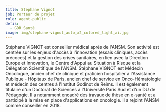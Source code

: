 ```yaml
---
title: Stéphane Vignot
job: Porteur de projet
role: agent-public
defis:
  - GDR Santé
image: img/stephane-vignot_auto_x2_colored_light_ai.jpg
---
```

Stéphane VIGNOT est conseiller médical après de l'ANSM. Son activité est centrée sur les enjeux d'accès à l'innovation (essais cliniques, accès précoces) et la gestion des crises sanitaires, en lien avec la Direction Europe et Innovation, le Centre d'Appui au Situation à Risque et la Délégation Scientifique de l'ANSM. Stéphane VIGNOT est Médecin Oncologue, ancien chef de clinique et praticien hospitalier à l'Assistance Publique - Hôpitaux de Paris, ancien chef de service en Onco-Hématologie et médecin des centres à l'Institut Godinot de Reims. Il est également titulaire d'un Doctorat de Sciences à l'Université Paris Sud et d'un DU de Pédagogie. Il a notamment encadré des travaux de thèse en e-santé et a participé à la mise en place d'applications en oncologie. Il a rejoint l'ANSM comme conseiller en 2018.
